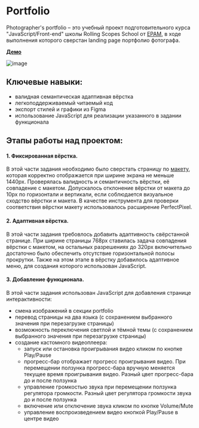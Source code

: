 # Portfolio
Photographer's portfolio – это учебный проект подготовительного курса "JavaScript/Front-end" школы Rolling Scopes School от [EPAM](https://www.epam.com/), в ходе выполнения которого сверстан landing page портфолио фотографа.

**[Демо](https://kirsawka.github.io/photographer-s-portfolio)**

![image](https://user-images.githubusercontent.com/83959481/190123702-514af45f-c7ee-4760-b43b-f1393a89e45d.png)


## Ключевые навыки:
- валидная семантическая адаптивная вёрстка
- легкоподдерживаемый читаемый код
- экспорт стилей и графики из Figma
- использование JavaScript для реализации указанного в задании функционала

## Этапы работы над проектом:
#### 1. Фиксированная вёрстка.    
  В этой части задания необходимо было сверстать страницу по [макету](https://www.figma.com/file/1A1SJ7FYyMUiBqhU3WUiBI/Portfolio?node-id=0%3A1), которая корректно отображается при ширине экрана не меньше 1440рх. Проверялась
валидность и семантичность вёрстки, её совпадение с макетом. Допускалось отклонение вёрстки от макета до 10px по горизонтали и вертикали, если соблюдается визуальное сходство вёрстки и макета. В качестве инструмента для проверки соответствия вёрстки макету использовалось расширение PerfectPixel.
#### 2. Адаптивная вёрстка.  
  В этой части задания требовлось добавить адаптивность свёрстанной странице. При ширине страницы 768рх ставилась задача совпадения вёрстки с макетом, на 
остальных разрешениях до 320рх включительно достаточно было обеспечить отсутствие горизонтальной полосы прокрутки.
Также на этом этапе в вёрстку добавилось адаптивное меню, для создания которого использован JavaScript.
#### 3. Добавление функционала.  
  В этой части задания использован JavaScript для добавления странице интерактивности:
- смена изображений в секции portfolio
- перевод страницы на два языка (с сохранением выбранного значения при перезагрузке страницы)
- возможность переключения светлой и тёмной темы (с сохранением выбранного значения при перезагрузке страницы)
- создание кастомного видеоплеера:
   - запуск или остановка проигрывания видео кликом по кнопке Play/Pause
   - прогресс-бар отображает прогресс проигрывания видео. При перемещении ползунка прогресс-бара вручную меняется текущее время проигрывания видео. Разный цвет прогресс-бара до и после ползунка
   - управление громкостью звука при перемещении ползунка регулятора громкости. Разный цвет регулятора громкости звука до и после ползунка
   - включение или отключение звука кликом по кнопке Volume/Mute
   - управление воспроизведением видео кнопкой Play/Pause в центре видео
